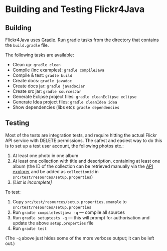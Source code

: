 # Building and Testing Flickr4Java

## Building

Flickr4Java uses [Gradle](http://www.gradle.org).
Run gradle tasks from the directory that contains the `build.gradle` file.

The following tasks are available:

* Clean up:                        `gradle clean`
* Compile (inc examples):          `gradle compileJava`
* Compile & test:                  `gradle build`
* Create docs:                     `gradle javadoc`
* Create docs jar:                 `gradle javadocJar`
* Create src jar:                  `gradle sourcesJar`
* Generate Eclipse project files:  `gradle cleanEclipse eclipse`
* Generate Idea project files:     `gradle cleanIdea idea`
* Show dependencies (libs etc):    `gradle dependencies`

## Testing

Most of the tests are integration tests, and require hitting the actual Flickr
API service with DELETE permissions. The safest and easiest way to do this is to
set up a test user account, the following photos etc.:

1. At least one photo in one album
2. At least one collection with title and description, containing at least one album
   (the ID of the collection can be retrieved manually via the
   [API explorer](https://www.flickr.com/services/api/explore/flickr.collections.getTree)
   and be added as `collectionid` in `src/test/resources/setup.properties`)
3. *[List is incomplete]*

To test:

1. Copy `src/test/resources/setup.properties.example` to `src/test/resources/setup.properties`
2. Run `gradle compiletestjava -q` — compile all sources
3. Run `gradle setuptests -q` — this will prompt for authorisation and update the above `setup.properties` file
4. Run `gradle test`

(The `-q` above just hides some of the more verbose output; it can be left out.)
